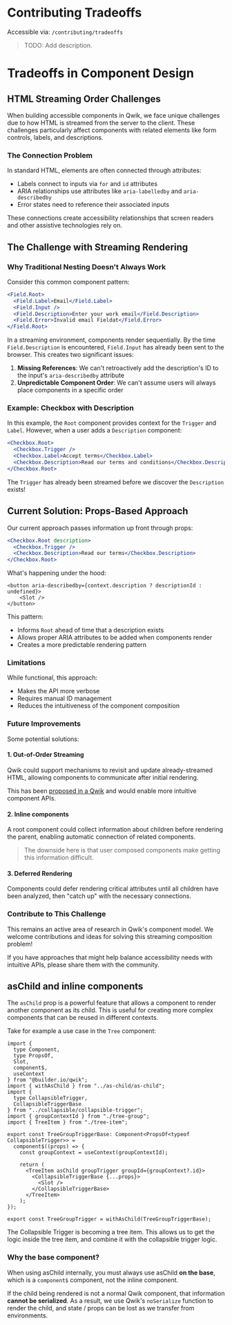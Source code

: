 # Contributing Tradeoffs

Accessible via: `/contributing/tradeoffs`

> TODO: Add description.

# Tradeoffs in Component Design

## HTML Streaming Order Challenges

When building accessible components in Qwik, we face unique challenges due to how HTML is streamed from the server to the client. These challenges particularly affect components with related elements like form controls, labels, and descriptions.

### The Connection Problem

In standard HTML, elements are often connected through attributes:
- Labels connect to inputs via `for` and `id` attributes
- ARIA relationships use attributes like `aria-labelledby` and `aria-describedby`
- Error states need to reference their associated inputs

These connections create accessibility relationships that screen readers and other assistive technologies rely on.

## The Challenge with Streaming Rendering

### Why Traditional Nesting Doesn't Always Work

Consider this common component pattern:

```jsx
<Field.Root>
  <Field.Label>Email</Field.Label>
  <Field.Input />
  <Field.Description>Enter your work email</Field.Description>
  <Field.Error>Invalid email Fieldat</Field.Error>
</Field.Root>
```

In a streaming environment, components render sequentially. By the time `Field.Description` is encountered, `Field.Input` has already been sent to the browser. This creates two significant issues:

1. **Missing References**: We can't retroactively add the description's ID to the input's `aria-describedby` attribute
2. **Unpredictable Component Order**: We can't assume users will always place components in a specific order

### Example: Checkbox with Description

<Showcase name="description" />

In this example, the `Root` component provides context for the `Trigger` and `Label`. However, when a user adds a `Description` component:

```jsx
<Checkbox.Root>
  <Checkbox.Trigger />
  <Checkbox.Label>Accept terms</Checkbox.Label>
  <Checkbox.Description>Read our terms and conditions</Checkbox.Description>
</Checkbox.Root>
```

The `Trigger` has already been streamed before we discover the `Description` exists!

## Current Solution: Props-Based Approach

Our current approach passes information up front through props:

```jsx
<Checkbox.Root description>
  <Checkbox.Trigger />
  <Checkbox.Description>Read our terms</Checkbox.Description>
</Checkbox.Root>
```

What's happening under the hood:

```tsx
<button aria-describedby={context.description ? descriptionId : undefined}>
    <Slot />
</button>
```

This pattern:
- Informs `Root` ahead of time that a description exists
- Allows proper ARIA attributes to be added when components render
- Creates a more predictable rendering pattern

### Limitations

While functional, this approach:
- Makes the API more verbose
- Requires manual ID management
- Reduces the intuitiveness of the component composition

### Future Improvements

Some potential solutions:

#### 1. Out-of-Order Streaming

Qwik could support mechanisms to revisit and update already-streamed HTML, allowing components to communicate after initial rendering.

This has been [proposed in a Qwik](https://github.com/QwikDev/qwik-evolution/discussions/16) and would enable more intuitive component APIs.

#### 2. Inline components

A root component could collect information about children before rendering the parent, enabling automatic connection of related components.

> The downside here is that user composed components make getting this information difficult.

#### 3. Deferred Rendering

Components could defer rendering critical attributes until all children have been analyzed, then "catch up" with the necessary connections.

### Contribute to This Challenge

This remains an active area of research in Qwik's component model. We welcome contributions and ideas for solving this streaming composition problem!

If you have approaches that might help balance accessibility needs with intuitive APIs, please share them with the community.

## asChild and inline components

The `asChild` prop is a powerful feature that allows a component to render another component as its child. This is useful for creating more complex components that can be reused in different contexts.

Take for example a use case in the `Tree` component:

```tsx
import {
  type Component,
  type PropsOf,
  Slot,
  component$,
  useContext
} from "@builder.io/qwik";
import { withAsChild } from "../as-child/as-child";
import {
  type CollapsibleTrigger,
  CollapsibleTriggerBase
} from "../collapsible/collapsible-trigger";
import { groupContextId } from "./tree-group";
import { TreeItem } from "./tree-item";

export const TreeGroupTriggerBase: Component<PropsOf<typeof CollapsibleTrigger>> =
  component$((props) => {
    const groupContext = useContext(groupContextId);
    
    return (
      <TreeItem asChild groupTrigger groupId={groupContext?.id}>
        <CollapsibleTriggerBase {...props}>
          <Slot />
        </CollapsibleTriggerBase>
      </TreeItem>
    );
});

export const TreeGroupTrigger = withAsChild(TreeGroupTriggerBase);

```

The Collapsible Trigger is becoming a tree item. This allows us to get the logic inside the tree item, and combine it with the collapsible trigger logic.

### Why the base component?

When using asChild internally, you must always use asChild **on the base**, which is a `component$` component, not the inline component.

If the child being rendered is not a normal Qwik component, that information **cannot be serialized**. As a result, we use Qwik's `noSerialize` function to render the child, and state / props can be lost as we transfer from environments.